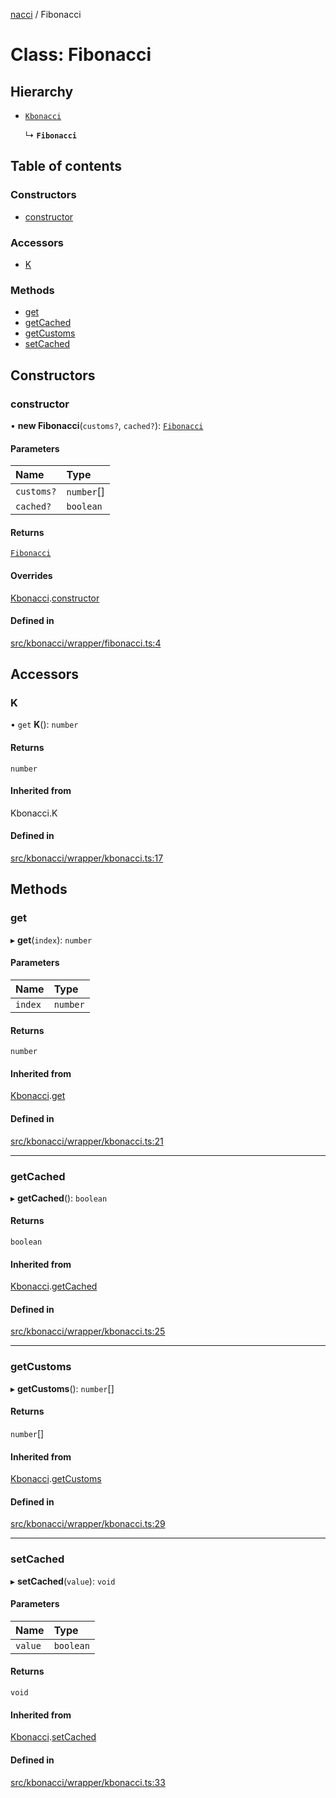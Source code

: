 [nacci](../README.md) / Fibonacci

# Class: Fibonacci

## Hierarchy

- [`Kbonacci`](Kbonacci.md)

  ↳ **`Fibonacci`**

## Table of contents

### Constructors

- [constructor](Fibonacci.md#constructor)

### Accessors

- [K](Fibonacci.md#k)

### Methods

- [get](Fibonacci.md#get)
- [getCached](Fibonacci.md#getcached)
- [getCustoms](Fibonacci.md#getcustoms)
- [setCached](Fibonacci.md#setcached)

## Constructors

### constructor

• **new Fibonacci**(`customs?`, `cached?`): [`Fibonacci`](Fibonacci.md)

#### Parameters

| Name       | Type       |
| :--------- | :--------- |
| `customs?` | `number`[] |
| `cached?`  | `boolean`  |

#### Returns

[`Fibonacci`](Fibonacci.md)

#### Overrides

[Kbonacci](Kbonacci.md).[constructor](Kbonacci.md#constructor)

#### Defined in

[src/kbonacci/wrapper/fibonacci.ts:4](https://github.com/havelessbemore/nacci/blob/68d5ad6/src/kbonacci/wrapper/fibonacci.ts#L4)

## Accessors

### K

• `get` **K**(): `number`

#### Returns

`number`

#### Inherited from

Kbonacci.K

#### Defined in

[src/kbonacci/wrapper/kbonacci.ts:17](https://github.com/havelessbemore/nacci/blob/68d5ad6/src/kbonacci/wrapper/kbonacci.ts#L17)

## Methods

### get

▸ **get**(`index`): `number`

#### Parameters

| Name    | Type     |
| :------ | :------- |
| `index` | `number` |

#### Returns

`number`

#### Inherited from

[Kbonacci](Kbonacci.md).[get](Kbonacci.md#get)

#### Defined in

[src/kbonacci/wrapper/kbonacci.ts:21](https://github.com/havelessbemore/nacci/blob/68d5ad6/src/kbonacci/wrapper/kbonacci.ts#L21)

---

### getCached

▸ **getCached**(): `boolean`

#### Returns

`boolean`

#### Inherited from

[Kbonacci](Kbonacci.md).[getCached](Kbonacci.md#getcached)

#### Defined in

[src/kbonacci/wrapper/kbonacci.ts:25](https://github.com/havelessbemore/nacci/blob/68d5ad6/src/kbonacci/wrapper/kbonacci.ts#L25)

---

### getCustoms

▸ **getCustoms**(): `number`[]

#### Returns

`number`[]

#### Inherited from

[Kbonacci](Kbonacci.md).[getCustoms](Kbonacci.md#getcustoms)

#### Defined in

[src/kbonacci/wrapper/kbonacci.ts:29](https://github.com/havelessbemore/nacci/blob/68d5ad6/src/kbonacci/wrapper/kbonacci.ts#L29)

---

### setCached

▸ **setCached**(`value`): `void`

#### Parameters

| Name    | Type      |
| :------ | :-------- |
| `value` | `boolean` |

#### Returns

`void`

#### Inherited from

[Kbonacci](Kbonacci.md).[setCached](Kbonacci.md#setcached)

#### Defined in

[src/kbonacci/wrapper/kbonacci.ts:33](https://github.com/havelessbemore/nacci/blob/68d5ad6/src/kbonacci/wrapper/kbonacci.ts#L33)

